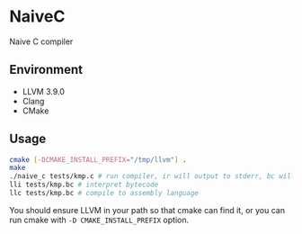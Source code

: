 # NaiveC
Naive C compiler

## Environment

* LLVM 3.9.0
* Clang
* CMake

## Usage

```bash
cmake [-DCMAKE_INSTALL_PREFIX="/tmp/llvm"] .
make
./naive_c tests/kmp.c # run compiler, ir will output to stderr, bc will write to file
lli tests/kmp.bc # interpret bytecode
llc tests/kmp.bc # compile to assembly language
```

You should ensure LLVM in your path so that cmake can find it, or you can run cmake with `-D CMAKE_INSTALL_PREFIX` option.
